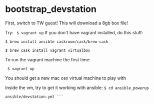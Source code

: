 # bootstrap_devstation
First, switch to TW guest!
This will download a 8gb box file!

Try:
``` $ vagrant up```
If you don't have vagrant installed, do this stuff:

```$ brew install ansible caskroom/cask/brew-cask```

```$ brew cask install vagrant virtualbox```

To run the vagrant machine the first time:

``` $ vagrant up```

You should get a new mac osx virtual machine to play with


Inside the vm, try to get it working with ansible:
``` $ cd ansible_powerup ```
``` $ ansible-playbook -i ansible/myHostsFile
ansible/devstation.yml ```
